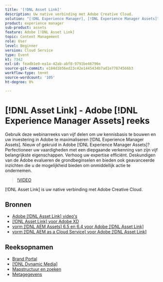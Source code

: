 ```yaml
---
title: '[!DNL Asset Link]'
description: Uw native verbinding met Adobe Creative Cloud.
solution: "[!DNL Experience Manager], [!DNL Experience Manager Assets]"
product: experience manager
sub-product: assets
feature: Adobe [!DNL Asset Link]
topic: Content Management
role: User
level: Beginner
version: Cloud Service
type: Event
kt: 7342
exl-id: feadb1e0-ea1a-42ab-abf8-9791be46796e
source-git-commit: e184d1b56ed23c42e1445434b7ad1e77874566b3
workflow-type: tm+mt
source-wordcount: '105'
ht-degree: 0%

---
```


# [!DNL Asset Link] - Adobe [!DNL Experience Manager Assets] reeks

Gebruik deze webinarreeks van vijf delen om uw kennisbasis te bouwen en uw investering in Adobe te maximaliseren [!DNL Experience Manager Assets]. Nieuw of gekruid in Adobe [!DNL Experience Manager Assets]? Perfectioneer uw vaardigheden met een diepgaande verkenning van zijn vijf belangrijkste eigenschappen. Verhoog uw expertise efficiënt. Deskundigen van de Adobe evalueren de grondbeginselen en bieden ook geavanceerde inzichten die u de mogelijkheid bieden om onmiddellijk actie te ondernemen.

>[!VIDEO](https://video.tv.adobe.com/v/332127/?quality=12&learn=on&hidetitle=true)

[!DNL Asset Link] is uw native verbinding met Adobe Creative Cloud.

## Bronnen

* [ Adobe  [!DNL Asset Link]  video&#39;s ](https://experienceleague.adobe.com/en/docs/experience-manager-learn/assets/adobe-asset-link/launch-adobe-asset-link)
* [[!DNL Asset Link]  voor Adobe XD ](https://helpx.adobe.com/enterprise/using/adobe-asset-link-for-xd.html)
* [ vorm  [!DNL AEM Assets]  6.5 en 6.4 voor Adobe  [!DNL Asset Link] ](https://helpx.adobe.com/enterprise/using/configure-aem-assets-6-for-asset-link.html)
* [ vorm  [!DNL AEM as a Cloud Service]  voor Adobe  [!DNL Asset Link] ](https://helpx.adobe.com/enterprise/using/configure-aem-assets-for-asset-link.html)

## Reeksopnamen

* [Brand Portal](brand-portal.md)
* [[!DNL Dynamic Media]](dynamic-media.md)
* [Mapstructuur en zoeken](folder-structure-search.md)
* [Metagegevens](metadata.md)
